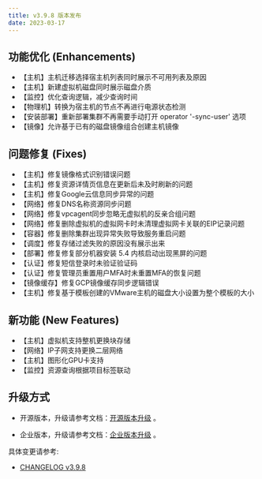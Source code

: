```yaml
---
title: v3.9.8 版本发布
date: 2023-03-17
---
```


## 功能优化 (Enhancements)

- 【主机】主机迁移选择宿主机列表同时展示不可用列表及原因
- 【主机】新建虚拟机磁盘同时展示磁盘介质
- 【监控】优化查询逻辑，减少查询时间
- 【物理机】转换为宿主机的节点不再进行电源状态检测
- 【安装部署】重新部署集群不再需要手动打开 operator '-sync-user' 选项
- 【镜像】允许基于已有的磁盘镜像组合创建主机镜像

## 问题修复 (Fixes)

- 【主机】修复镜像格式识别错误问题
- 【主机】修复资源详情页信息在更新后未及时刷新的问题
- 【主机】修复Google云信息同步异常的问题
- 【网络】修复DNS名称资源同步问题
- 【网络】修复vpcagent同步忽略无虚拟机的反亲合组问题
- 【网络】修复删除虚拟机的虚拟网卡时未清理虚拟网卡关联的EIP记录问题
- 【容器】修复删除集群出现异常失败导致服务重启问题
- 【调度】修复存储过滤失败的原因没有展示出来
- 【部署】修复修复部分机器安装 5.4 内核启动出现黑屏的问题
- 【认证】修复短信登录时未验证验证码
- 【认证】修复管理员重置用户MFA时未重置MFA的恢复问题
- 【镜像缓存】修复GCP镜像缓存同步逻辑错误
- 【主机】修复基于模板创建的VMware主机的磁盘大小设置为整个模板的大小

## 新功能 (New Features)

- 【主机】虚拟机支持整机更换块存储
- 【网络】IP子网支持更换二层网络
- 【主机】图形化GPU卡支持
- 【监控】资源查询根据项目标签联动

## 升级方式

- 开源版本，升级请参考文档：[开源版本升级](https://www.cloudpods.org/zh/docs/setup/upgrade/) 。

- 企业版本，升级请参考文档：[企业版本升级](https://docs.yunion.cn/zh/docs/quick/upgrade/) 。

具体变更请参考:

- [CHANGELOG v3.9.8](https://www.cloudpods.org/zh/docs/development/changelog/release-3.9/3-9-8/)

